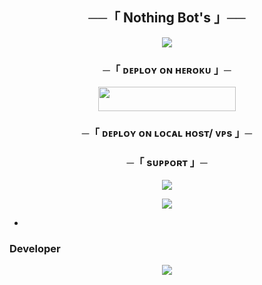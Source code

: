 <h2 align="center">
    ──「 Nothing Bot's 」──
</h2>

<p align="center">
  <img src="https://telegra.ph/file/cf9b17c2d78e1f58ff297.jpg">
</p>

<h3 align="center">
    ─「 ᴅᴇᴩʟᴏʏ ᴏɴ ʜᴇʀᴏᴋᴜ 」─
</h3>

<p align="center"><a href="https://dashboard.heroku.com/new?template=https://github.com/tusarpatel/LB_Music"> <img src="https://img.shields.io/badge/Deploy%20On%20Heroku-black?style=for-the-badge&logo=heroku" width="220" height="38.45"/></a></p>

<h3 align="center">
    ─「 ᴅᴇᴩʟᴏʏ ᴏɴ ʟᴏᴄᴀʟ ʜᴏsᴛ/ ᴠᴘs 」─
</h3>

<h3 align="center">
    ─「 sᴜᴩᴩᴏʀᴛ 」─
</h3>

<p align="center">
<a href="https://telegram.me/nothing_bots_support"><img src="https://img.shields.io/badge/-Support%20Group-blue.svg?style=for-the-badge&logo=Telegram"></a>
</p>

<p align="center">
<a href="https://telegram.me/about_tosuu"><img src="https://img.shields.io/badge/-Support%20Channel-blue.svg?style=for-the-badge&logo=Telegram"></a>
</p>

- <b>

### Developer

<p align="center">
<a href="https://telegram.me/its_damiann"><img src="https://img.shields.io/badge/-Tosu%20Bots-blue.svg?style=for-the-badge&logo=Telegram"></a>
</p>
